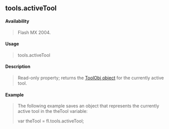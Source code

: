 ## tools.activeTool

#### Availability

> Flash MX 2004.

#### Usage

> tools.activeTool

#### Description

> Read-only property; returns the [ToolObj object](#_bookmark1089) for the currently active tool.

#### Example

> The following example saves an object that represents the currently active tool in the theTool variable:
>
> var theTool = fl.tools.activeTool;
